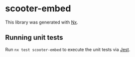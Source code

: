 # scooter-embed

This library was generated with [Nx](https://nx.dev).

## Running unit tests

Run `nx test scooter-embed` to execute the unit tests via
[Jest](https://jestjs.io).
